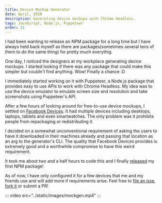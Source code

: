 ```yaml
---
title: Device Mockup Generator
date: April, 2018
description: Generating device mockups with Chrome Headless.
tags: JavaScript, Node.js, Puppeteer
order: 21
---
```


I had been wanting to release an NPM package for a long time but I have always held back myself as there are packages(sometimes several tens of them to do the same thing) for pretty much everythig.

One day, I noticed the designers at my workplace generating device mockups. I started looking if there was any package that could make this simpler but couldn't find anything. Wow! Finally a chance :D

I immediately started working on it with Puppeteer, a Node.js package that provides easy to use APIs to work with Chrome Headless. My idea was to use the device emulator to emulate screen size and resolution and take screenshots using Puppeteer's API.

After a few hours of looking around for free-to-use device mockups, I settled on [Facebook Devices](https://facebook.design/devices). It had multiple devices including desktops, laptops, tablets and even smartwatches. The only problem was it prohibits people from repackaging or redistributing it.

I decided on a somewhat unconventional requirement of asking the users to have it downloaded in their machines already and passing that location as an arg to the generator's CLI. The quality that Facebook Devices provides is extremely good and a worthwhile compromise to have this weird requirement.

It took me about two and a half hours to code this and I finally [released](https://www.npmjs.com/package/@astronomersiva/mockgen) my first NPM package!

As of now, I have only configured it for a few devices that me and my friends use and will add more if requirements arise. Feel free to [file an isse](https://github.com/astronomersiva/mockgen/issues/new), [fork it](https://github.com/astronomersiva/mockgen#fork-destination-box) or submit a PR!

::: video src="../static/images/mockgen.mp4" :::

